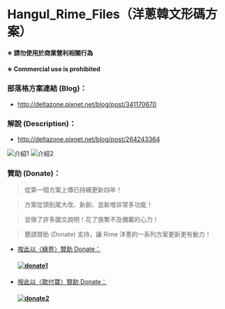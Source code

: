 # Hangul_Rime_Files（洋蔥韓文形碼方案）

#### ※ 請勿使用於商業營利相關行為
#### ※ Commercial use is prohibited

### 部落格方案連結 (Blog)：
- http://deltazone.pixnet.net/blog/post/341170670

### 解說 (Description)：
- http://deltazone.pixnet.net/blog/post/264243364

![介紹1](https://raw.githubusercontent.com/oniondelta/hangul-rime/master/hangul2020_en-1.jpg)
![介紹2](https://raw.githubusercontent.com/oniondelta/hangul-rime/master/hangul2020_en-2.jpg)

### 贊助 (Donate)：

  > 從第一個方案上傳已持續更新四年！

  > 方案從頭到尾大改、新創、並新增非常多功能！

  > 並做了許多圖文說明！花了族繁不及備載的心力！

  > 懇請贊助 (Donate) 支持，讓 Rime 洋蔥的一系列方案更新更有動力！

- [按此以〈綠界〉贊助 Donate：](https://p.ecpay.com.tw/D555162)

  #### [![donate1](https://payment.ecpay.com.tw/Upload/QRCode/202010/QRCode_170c287e-2db8-4b50-b87f-8d36500a3958.png)](https://p.ecpay.com.tw/D555162)

- [按此以〈歐付寶〉贊助 Donate：](https://qr.opay.tw/q1ql7)

  #### [![donate2](https://payment.opay.tw/Upload/Broadcaster/2294343/QRcode/QRCode_7AC0FA1CAD39F0B66CFD5513A2173D1A.png)](https://qr.opay.tw/q1ql7)

